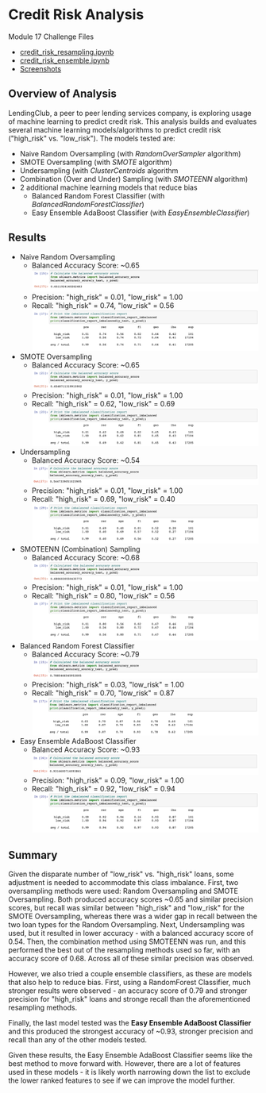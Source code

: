 # Credit Risk Analysis
Module 17 Challenge Files
- [credit_risk_resampling.ipynb](https://github.com/aseo67/Credit_Risk_Analysis/blob/main/credit_risk_resampling.ipynb)
- [credit_risk_ensemble.ipynb](https://github.com/aseo67/Credit_Risk_Analysis/blob/main/credit_risk_ensemble.ipynb)
- [Screenshots](https://github.com/aseo67/Credit_Risk_Analysis/tree/main/Screenshots)

## Overview of Analysis
LendingClub, a peer to peer lending services company, is exploring usage of machine learning to predict credit risk. This analysis builds and evaluates several machine learning models/algorithms to predict credit risk ("high_risk" vs. "low_risk"). The models tested are:
- Naive Random Oversampling (with _RandomOverSampler_ algorithm)
- SMOTE Oversampling (with _SMOTE_ algorithm)
- Undersampling (with _ClusterCentroids_ algorithm
- Combination (Over and Under) Sampling (with _SMOTEENN_ algorithm)
- 2 additional machine learning models that reduce bias
  - Balanced Random Forest Classifier (with _BalancedRandomForestClassifier_)
  - Easy Ensemble AdaBoost Classifier (with _EasyEnsembleClassifier_)

## Results

- Naive Random Oversampling
  - Balanced Accuracy Score: ~0.65
    ![Screenshot](https://github.com/aseo67/Credit_Risk_Analysis/blob/main/Screenshots/Screenshot_RandomOversampling%20AccuracyScore.png)
  - Precision: "high_risk" = 0.01, "low_risk" = 1.00
  - Recall: "high_risk" = 0.74, "low_risk" = 0.56
    ![Screenshot](https://github.com/aseo67/Credit_Risk_Analysis/blob/main/Screenshots/Screenshot_RandomOversampling%20ClassificationReport.png)
- SMOTE Oversampling
  - Balanced Accuracy Score: ~0.65
    ![Screenshot](https://github.com/aseo67/Credit_Risk_Analysis/blob/main/Screenshots/Screenshot_SMOTE%20AccuracyScore.png)
  - Precision: "high_risk" = 0.01, "low_risk" = 1.00
  - Recall: "high_risk" = 0.62, "low_risk" = 0.69
    ![Screenshot](https://github.com/aseo67/Credit_Risk_Analysis/blob/main/Screenshots/Screenshot_SMOTE%20ClassificationReport.png)
- Undersampling
  - Balanced Accuracy Score: ~0.54
    ![Screenshot](https://github.com/aseo67/Credit_Risk_Analysis/blob/main/Screenshots/Screenshot_UnderSampling%20AccuracyScore.png)
  - Precision: "high_risk" = 0.01, "low_risk" = 1.00
  - Recall: "high_risk" = 0.69, "low_risk" = 0.40
    ![Screenshot](https://github.com/aseo67/Credit_Risk_Analysis/blob/main/Screenshots/Screenshot_UnderSampling%20ClassificationReport.png)
- SMOTEENN (Combination) Sampling
  - Balanced Accuracy Score: ~0.68
    ![Screenshot](https://github.com/aseo67/Credit_Risk_Analysis/blob/main/Screenshots/Screenshot_SMOTEENN%20AccuracyScore.png)
  - Precision: "high_risk" = 0.01, "low_risk" = 1.00
  - Recall: "high_risk" = 0.80, "low_risk" = 0.56
    ![Screenshot](https://github.com/aseo67/Credit_Risk_Analysis/blob/main/Screenshots/Screenshot_SMOTEENN%20ClassificationReport.png)
- Balanced Random Forest Classifier
  - Balanced Accuracy Score: ~0.79
    ![Screenshot](https://github.com/aseo67/Credit_Risk_Analysis/blob/main/Screenshots/Screenshot_RandomForest%20AccuracyScore.png)
  - Precision: "high_risk" = 0.03, "low_risk" = 1.00
  - Recall: "high_risk" = 0.70, "low_risk" = 0.87
    ![Screenshot](https://github.com/aseo67/Credit_Risk_Analysis/blob/main/Screenshots/Screenshot_RandomForest%20ClassificationReport.png)
- Easy Ensemble AdaBoost Classifier
  - Balanced Accuracy Score: ~0.93
    ![Screenshot](https://github.com/aseo67/Credit_Risk_Analysis/blob/main/Screenshots/Screenshot_EasyEnsemble%20AccuracyScore.png)
  - Precision: "high_risk" = 0.09, "low_risk" = 1.00
  - Recall: "high_risk" = 0.92, "low_risk" = 0.94
    ![Screenshot](https://github.com/aseo67/Credit_Risk_Analysis/blob/main/Screenshots/Screenshot_EasyEnsemble%20ClassificationReport.png)


## Summary
Given the disparate number of "low_risk" vs. "high_risk" loans, some adjustment is needed to accommodate this class imbalance. First, two oversampling methods were used: Random Oversampling and SMOTE Oversampling. Both produced accuracy scores ~0.65 and similar precision scores, but recall was similar between "high_risk" and "low_risk" for the SMOTE Oversampling, whereas there was a wider gap in recall between the two loan types for the Random Oversampling. Next, Undersampling was used, but it resulted in lower accuracy - with a balanced accuracy score of 0.54. Then, the combination method using SMOTEENN was run, and this performed the best out of the resampling methods used so far, with an accuracy score of 0.68. Across all of these similar precision was observed.

However, we also tried a couple ensemble classifiers, as these are models that also help to reduce bias. First, using a RandomForest Classifier, much stronger results were observed - an accuracy score of 0.79 and stronger precision for "high_risk" loans and stronge recall than the aforementioned resampling methods. 

Finally, the last model tested was the **Easy Ensemble AdaBoost Classifier** and this produced the strongest accuracy of ~0.93, stronger precision and recall than any of the other models tested. 

Given these results, the Easy Ensemble AdaBoost Classifier seems like the best method to move forward with. However, there are a lot of features used in these models - it is likely worth narrowing down the list to exclude the lower ranked features to see if we can improve the model further. 
